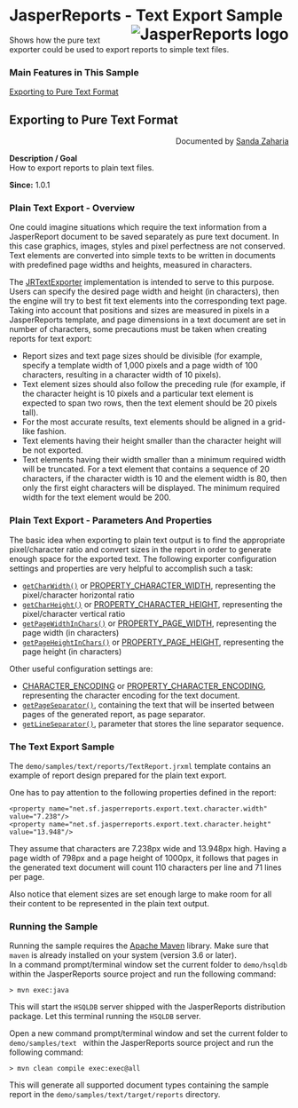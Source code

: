 
# <a name='top'>JasperReports</a> - Text Export Sample <img src="https://jasperreports.sourceforge.net/resources/jasperreports.svg" alt="JasperReports logo" align="right"/>

Shows how the pure text exporter could be used to export reports to simple text files.

### Main Features in This Sample

[Exporting to Pure Text Format](#textexport)

## <a name='textexport'>Exporting</a> to Pure Text Format
<div align="right">Documented by <a href='mailto:shertage@users.sourceforge.net'>Sanda Zaharia</a></div>

**Description / Goal**\
How to export reports to plain text files.

**Since:** 1.0.1

### Plain Text Export - Overview

One could imagine situations which require the text information from a JasperReport document to be saved separately as pure text document. In this case graphics, images, styles and pixel perfectness are not conserved. Text elements are converted into simple texts to be written in documents with predefined page widths and heights, measured in characters.

The [JRTextExporter](https://jasperreports.sourceforge.net/api/net/sf/jasperreports/engine/export/JRTextExporter.html) implementation is intended to serve to this purpose. Users can specify the desired page width and height (in characters), then the engine will try to best fit text elements into the corresponding text page. Taking into account that positions and sizes are measured in pixels in a JasperReports template, and page dimensions in a text document are set in number of characters, some precautions must be taken when creating reports for text export:

- Report sizes and text page sizes should be divisible (for example, specify a template width of 1,000 pixels and a page width of 100 characters, resulting in a character width of 10 pixels).
- Text element sizes should also follow the preceding rule (for example, if the character height is 10 pixels and a particular text element is expected to span two rows, then the text element should be 20 pixels tall).
- For the most accurate results, text elements should be aligned in a grid-like fashion.
- Text elements having their height smaller than the character height will be not exported.
- Text elements having their width smaller than a minimum required width will be truncated. For a text element that contains a sequence of 20 characters, if the character width is 10 and the element width is 80, then only the first eight characters will be displayed. The minimum required width for the text element would be 200.

### Plain Text Export - Parameters And Properties

The basic idea when exporting to plain text output is to find the appropriate pixel/character ratio and convert sizes in the report in order to generate enough space for the exported text.
The following exporter configuration settings and properties are very helpful to accomplish such a task:

- [`getCharWidth()`](https://jasperreports.sourceforge.net/api/net/sf/jasperreports/export/TextReportConfiguration.html#getCharWidth()) or [PROPERTY_CHARACTER_WIDTH](https://jasperreports.sourceforge.net/api/net/sf/jasperreports/export/TextReportConfiguration.html#PROPERTY_CHARACTER_WIDTH), representing the pixel/character horizontal ratio
- [`getCharHeight()`](https://jasperreports.sourceforge.net/api/net/sf/jasperreports/export/TextReportConfiguration.html#getCharHeight()) or [PROPERTY_CHARACTER_HEIGHT](https://jasperreports.sourceforge.net/api/net/sf/jasperreports/export/TextReportConfiguration.html#PROPERTY_CHARACTER_HEIGHT), representing the pixel/character vertical ratio
- [`getPageWidthInChars()`](https://jasperreports.sourceforge.net/api/net/sf/jasperreports/export/TextReportConfiguration.html#getPageWidthInChars()) or [PROPERTY_PAGE_WIDTH](https://jasperreports.sourceforge.net/api/net/sf/jasperreports/export/TextReportConfiguration.html#PROPERTY_PAGE_WIDTH), representing the page width (in characters)
- [`getPageHeightInChars()`](https://jasperreports.sourceforge.net/api/net/sf/jasperreports/export/TextReportConfiguration.html#getPageHeightInChars()) or [PROPERTY_PAGE_HEIGHT](https://jasperreports.sourceforge.net/api/net/sf/jasperreports/export/TextReportConfiguration.html#PROPERTY_PAGE_HEIGHT), representing the page height (in characters)

Other useful configuration settings are:

- [CHARACTER_ENCODING](https://jasperreports.sourceforge.net/api/net/sf/jasperreports/export/WriterExporterOutput.html#CHARACTER_ENCODING) or [PROPERTY_CHARACTER_ENCODING](https://jasperreports.sourceforge.net/api/net/sf/jasperreports/export/WriterExporterOutput.html#PROPERTY_CHARACTER_ENCODING), representing the character encoding for the text document.
- [`getPageSeparator()`](https://jasperreports.sourceforge.net/api/net/sf/jasperreports/export/TextExporterConfiguration.html#getPageSeparator()), containing the text that will be inserted between pages of the generated report, as page separator.
- [`getLineSeparator()`](https://jasperreports.sourceforge.net/api/net/sf/jasperreports/export/TextExporterConfiguration.html#getLineSeparator()), parameter that stores the line separator sequence.

### The Text Export Sample

The `demo/samples/text/reports/TextReport.jrxml` template contains an example of report design prepared for the plain text export.

One has to pay attention to the following properties defined in the report:
```
<property name="net.sf.jasperreports.export.text.character.width" value="7.238"/>
<property name="net.sf.jasperreports.export.text.character.height" value="13.948"/>
```
They assume that characters are 7.238px wide and 13.948px high. Having a page width of 798px and a page height of 1000px, it follows that pages in the generated text document will count 110 characters per line and 71 lines per page.

Also notice that element sizes are set enough large to make room for all their content to be represented in the plain text output.

### Running the Sample

Running the sample requires the [Apache Maven](https://maven.apache.org) library. Make sure that `maven` is already installed on your system (version 3.6 or later).\
In a command prompt/terminal window set the current folder to `demo/hsqldb` within the JasperReports source project and run the following command:
```
> mvn exec:java
```
This will start the `HSQLDB` server shipped with the JasperReports distribution package. Let this terminal running the `HSQLDB` server.

Open a new command prompt/terminal window and set the current folder to `demo/samples/text ` within the JasperReports source project and run the following command:
```
> mvn clean compile exec:exec@all
```
This will generate all supported document types containing the sample report in the `demo/samples/text/target/reports` directory.
